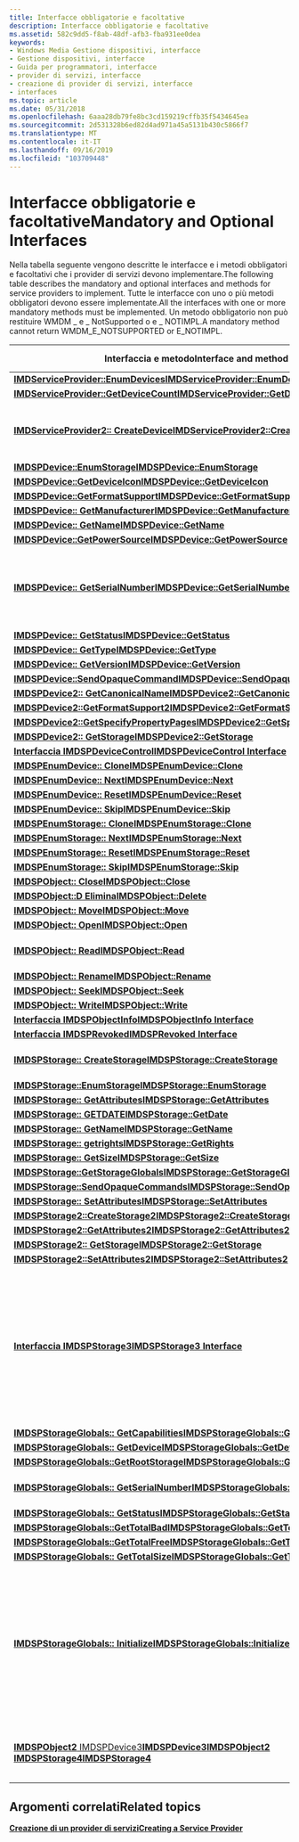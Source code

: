 ```yaml
---
title: Interfacce obbligatorie e facoltative
description: Interfacce obbligatorie e facoltative
ms.assetid: 582c9dd5-f8ab-48df-afb3-fba931ee0dea
keywords:
- Windows Media Gestione dispositivi, interfacce
- Gestione dispositivi, interfacce
- Guida per programmatori, interfacce
- provider di servizi, interfacce
- creazione di provider di servizi, interfacce
- interfaces
ms.topic: article
ms.date: 05/31/2018
ms.openlocfilehash: 6aaa28db79fe8bc3cd159219cffb35f5434645ea
ms.sourcegitcommit: 2d531328b6ed82d4ad971a45a5131b430c5866f7
ms.translationtype: MT
ms.contentlocale: it-IT
ms.lasthandoff: 09/16/2019
ms.locfileid: "103709448"
---
```

# <a name="mandatory-and-optional-interfaces"></a><span data-ttu-id="593e6-109">Interfacce obbligatorie e facoltative</span><span class="sxs-lookup"><span data-stu-id="593e6-109">Mandatory and Optional Interfaces</span></span>

<span data-ttu-id="593e6-110">Nella tabella seguente vengono descritte le interfacce e i metodi obbligatori e facoltativi che i provider di servizi devono implementare.</span><span class="sxs-lookup"><span data-stu-id="593e6-110">The following table describes the mandatory and optional interfaces and methods for service providers to implement.</span></span> <span data-ttu-id="593e6-111">Tutte le interfacce con uno o più metodi obbligatori devono essere implementate.</span><span class="sxs-lookup"><span data-stu-id="593e6-111">All the interfaces with one or more mandatory methods must be implemented.</span></span> <span data-ttu-id="593e6-112">Un metodo obbligatorio non può restituire WMDM \_ e \_ NotSupported o e \_ NOTIMPL.</span><span class="sxs-lookup"><span data-stu-id="593e6-112">A mandatory method cannot return WMDM\_E\_NOTSUPPORTED or E\_NOTIMPL.</span></span>



| <span data-ttu-id="593e6-113">Interfaccia e metodo</span><span class="sxs-lookup"><span data-stu-id="593e6-113">Interface and method</span></span>                                                                                                                  | <span data-ttu-id="593e6-114">Opzione di implementazione</span><span class="sxs-lookup"><span data-stu-id="593e6-114">Implementation option</span></span>                                                                                                                                                                                                                              |
|---------------------------------------------------------------------------------------------------------------------------------------|----------------------------------------------------------------------------------------------------------------------------------------------------------------------------------------------------------------------------------------------------|
| [<span data-ttu-id="593e6-115">**IMDServiceProvider::EnumDevices**</span><span class="sxs-lookup"><span data-stu-id="593e6-115">**IMDServiceProvider::EnumDevices**</span></span>](/windows/desktop/api/mswmdm/nf-mswmdm-imdserviceprovider-enumdevices)                                                             | <span data-ttu-id="593e6-116">Mandatory.</span><span class="sxs-lookup"><span data-stu-id="593e6-116">Mandatory.</span></span>                                                                                                                                                                                                                                         |
| [<span data-ttu-id="593e6-117">**IMDServiceProvider::GetDeviceCount**</span><span class="sxs-lookup"><span data-stu-id="593e6-117">**IMDServiceProvider::GetDeviceCount**</span></span>](/windows/desktop/api/mswmdm/nf-mswmdm-imdserviceprovider-getdevicecount)                                                       | <span data-ttu-id="593e6-118">Mandatory.</span><span class="sxs-lookup"><span data-stu-id="593e6-118">Mandatory.</span></span>                                                                                                                                                                                                                                         |
| [<span data-ttu-id="593e6-119">**IMDServiceProvider2:: CreateDevice**</span><span class="sxs-lookup"><span data-stu-id="593e6-119">**IMDServiceProvider2::CreateDevice**</span></span>](/windows/desktop/api/mswmdm/nf-mswmdm-imdserviceprovider2-createdevice)                                                         | <span data-ttu-id="593e6-120">facoltativo.</span><span class="sxs-lookup"><span data-stu-id="593e6-120">Optional.</span></span> <span data-ttu-id="593e6-121">Questo metodo deve essere implementato per il supporto PnP e per il supporto di Esplora risorse.</span><span class="sxs-lookup"><span data-stu-id="593e6-121">This method must be implemented for PnP and Windows Explorer support.</span></span>                                                                                                                                                                    |
| [<span data-ttu-id="593e6-122">**IMDSPDevice::EnumStorage**</span><span class="sxs-lookup"><span data-stu-id="593e6-122">**IMDSPDevice::EnumStorage**</span></span>](/windows/desktop/api/mswmdm/nf-mswmdm-imdspdevice-enumstorage)                                                                           | <span data-ttu-id="593e6-123">Mandatory.</span><span class="sxs-lookup"><span data-stu-id="593e6-123">Mandatory.</span></span>                                                                                                                                                                                                                                         |
| [<span data-ttu-id="593e6-124">**IMDSPDevice::GetDeviceIcon**</span><span class="sxs-lookup"><span data-stu-id="593e6-124">**IMDSPDevice::GetDeviceIcon**</span></span>](/windows/desktop/api/mswmdm/nf-mswmdm-imdspdevice-getdeviceicon)                                                                       | <span data-ttu-id="593e6-125">Mandatory.</span><span class="sxs-lookup"><span data-stu-id="593e6-125">Mandatory.</span></span>                                                                                                                                                                                                                                         |
| [<span data-ttu-id="593e6-126">**IMDSPDevice::GetFormatSupport**</span><span class="sxs-lookup"><span data-stu-id="593e6-126">**IMDSPDevice::GetFormatSupport**</span></span>](/windows/desktop/api/mswmdm/nf-mswmdm-imdspdevice-getformatsupport)                                                                 | <span data-ttu-id="593e6-127">Mandatory.</span><span class="sxs-lookup"><span data-stu-id="593e6-127">Mandatory.</span></span>                                                                                                                                                                                                                                         |
| [<span data-ttu-id="593e6-128">**IMDSPDevice:: GetManufacturer**</span><span class="sxs-lookup"><span data-stu-id="593e6-128">**IMDSPDevice::GetManufacturer**</span></span>](/windows/desktop/api/mswmdm/nf-mswmdm-imdspdevice-getmanufacturer)                                                                   | <span data-ttu-id="593e6-129">Mandatory.</span><span class="sxs-lookup"><span data-stu-id="593e6-129">Mandatory.</span></span>                                                                                                                                                                                                                                         |
| [<span data-ttu-id="593e6-130">**IMDSPDevice:: GetName**</span><span class="sxs-lookup"><span data-stu-id="593e6-130">**IMDSPDevice::GetName**</span></span>](/windows/desktop/api/mswmdm/nf-mswmdm-imdspdevice-getname)                                                                                   | <span data-ttu-id="593e6-131">Mandatory.</span><span class="sxs-lookup"><span data-stu-id="593e6-131">Mandatory.</span></span>                                                                                                                                                                                                                                         |
| [<span data-ttu-id="593e6-132">**IMDSPDevice::GetPowerSource**</span><span class="sxs-lookup"><span data-stu-id="593e6-132">**IMDSPDevice::GetPowerSource**</span></span>](/windows/desktop/api/mswmdm/nf-mswmdm-imdspdevice-getpowersource)                                                                     | <span data-ttu-id="593e6-133">facoltativo.</span><span class="sxs-lookup"><span data-stu-id="593e6-133">Optional.</span></span>                                                                                                                                                                                                                                          |
| [<span data-ttu-id="593e6-134">**IMDSPDevice:: GetSerialNumber**</span><span class="sxs-lookup"><span data-stu-id="593e6-134">**IMDSPDevice::GetSerialNumber**</span></span>](/windows/desktop/api/mswmdm/nf-mswmdm-imdspdevice-getserialnumber)                                                                   | <span data-ttu-id="593e6-135">facoltativo.</span><span class="sxs-lookup"><span data-stu-id="593e6-135">Optional.</span></span> <span data-ttu-id="593e6-136">Per il trasferimento di contenuti protetti, Windows Media Gestione dispositivi usa **IMDSPStorageGlobals:: GetSerialNumber**.</span><span class="sxs-lookup"><span data-stu-id="593e6-136">For protected content transfer, Windows Media Device Manager uses **IMDSPStorageGlobals::GetSerialNumber**.</span></span>                                                                                                                              |
| [<span data-ttu-id="593e6-137">**IMDSPDevice:: GetStatus**</span><span class="sxs-lookup"><span data-stu-id="593e6-137">**IMDSPDevice::GetStatus**</span></span>](/windows/desktop/api/mswmdm/nf-mswmdm-imdspdevice-getstatus)                                                                               | <span data-ttu-id="593e6-138">Mandatory.</span><span class="sxs-lookup"><span data-stu-id="593e6-138">Mandatory.</span></span>                                                                                                                                                                                                                                         |
| [<span data-ttu-id="593e6-139">**IMDSPDevice:: GetType**</span><span class="sxs-lookup"><span data-stu-id="593e6-139">**IMDSPDevice::GetType**</span></span>](/windows/desktop/api/mswmdm/nf-mswmdm-imdspdevice-gettype)                                                                                   | <span data-ttu-id="593e6-140">Mandatory.</span><span class="sxs-lookup"><span data-stu-id="593e6-140">Mandatory.</span></span>                                                                                                                                                                                                                                         |
| [<span data-ttu-id="593e6-141">**IMDSPDevice:: GetVersion**</span><span class="sxs-lookup"><span data-stu-id="593e6-141">**IMDSPDevice::GetVersion**</span></span>](/windows/desktop/api/mswmdm/nf-mswmdm-imdspdevice-getversion)                                                                             | <span data-ttu-id="593e6-142">facoltativo.</span><span class="sxs-lookup"><span data-stu-id="593e6-142">Optional.</span></span>                                                                                                                                                                                                                                          |
| [<span data-ttu-id="593e6-143">**IMDSPDevice::SendOpaqueCommand**</span><span class="sxs-lookup"><span data-stu-id="593e6-143">**IMDSPDevice::SendOpaqueCommand**</span></span>](/windows/desktop/api/mswmdm/nf-mswmdm-imdspdevice-sendopaquecommand)                                                               | <span data-ttu-id="593e6-144">facoltativo.</span><span class="sxs-lookup"><span data-stu-id="593e6-144">Optional.</span></span>                                                                                                                                                                                                                                          |
| [<span data-ttu-id="593e6-145">**IMDSPDevice2:: GetCanonicalName**</span><span class="sxs-lookup"><span data-stu-id="593e6-145">**IMDSPDevice2::GetCanonicalName**</span></span>](/windows/desktop/api/mswmdm/nf-mswmdm-imdspdevice2-getcanonicalname)                                                               | <span data-ttu-id="593e6-146">facoltativo.</span><span class="sxs-lookup"><span data-stu-id="593e6-146">Optional.</span></span>                                                                                                                                                                                                                                          |
| [<span data-ttu-id="593e6-147">**IMDSPDevice2::GetFormatSupport2**</span><span class="sxs-lookup"><span data-stu-id="593e6-147">**IMDSPDevice2::GetFormatSupport2**</span></span>](/windows/desktop/api/mswmdm/nf-mswmdm-imdspdevice2-getformatsupport2)                                                             | <span data-ttu-id="593e6-148">Mandatory.</span><span class="sxs-lookup"><span data-stu-id="593e6-148">Mandatory.</span></span>                                                                                                                                                                                                                                         |
| [<span data-ttu-id="593e6-149">**IMDSPDevice2::GetSpecifyPropertyPages**</span><span class="sxs-lookup"><span data-stu-id="593e6-149">**IMDSPDevice2::GetSpecifyPropertyPages**</span></span>](/windows/desktop/api/mswmdm/nf-mswmdm-imdspdevice2-getspecifypropertypages)                                                 | <span data-ttu-id="593e6-150">facoltativo.</span><span class="sxs-lookup"><span data-stu-id="593e6-150">Optional.</span></span>                                                                                                                                                                                                                                          |
| [<span data-ttu-id="593e6-151">**IMDSPDevice2:: GetStorage**</span><span class="sxs-lookup"><span data-stu-id="593e6-151">**IMDSPDevice2::GetStorage**</span></span>](/windows/desktop/api/mswmdm/nf-mswmdm-imdspdevice2-getstorage)                                                                           | <span data-ttu-id="593e6-152">facoltativo.</span><span class="sxs-lookup"><span data-stu-id="593e6-152">Optional.</span></span>                                                                                                                                                                                                                                          |
| [<span data-ttu-id="593e6-153">**Interfaccia IMDSPDeviceControl**</span><span class="sxs-lookup"><span data-stu-id="593e6-153">**IMDSPDeviceControl Interface**</span></span>](/windows/desktop/api/mswmdm/nn-mswmdm-imdspdevicecontrol)                                                                            | <span data-ttu-id="593e6-154">facoltativo.</span><span class="sxs-lookup"><span data-stu-id="593e6-154">Optional.</span></span>                                                                                                                                                                                                                                          |
| [<span data-ttu-id="593e6-155">**IMDSPEnumDevice:: Clone**</span><span class="sxs-lookup"><span data-stu-id="593e6-155">**IMDSPEnumDevice::Clone**</span></span>](/windows/desktop/api/mswmdm/nf-mswmdm-imdspenumdevice-clone)                                                                               | <span data-ttu-id="593e6-156">Mandatory.</span><span class="sxs-lookup"><span data-stu-id="593e6-156">Mandatory.</span></span>                                                                                                                                                                                                                                         |
| [<span data-ttu-id="593e6-157">**IMDSPEnumDevice:: Next**</span><span class="sxs-lookup"><span data-stu-id="593e6-157">**IMDSPEnumDevice::Next**</span></span>](/windows/desktop/api/mswmdm/nf-mswmdm-imdspenumdevice-next)                                                                                 | <span data-ttu-id="593e6-158">Mandatory.</span><span class="sxs-lookup"><span data-stu-id="593e6-158">Mandatory.</span></span>                                                                                                                                                                                                                                         |
| [<span data-ttu-id="593e6-159">**IMDSPEnumDevice:: Reset**</span><span class="sxs-lookup"><span data-stu-id="593e6-159">**IMDSPEnumDevice::Reset**</span></span>](/windows/desktop/api/mswmdm/nf-mswmdm-imdspenumdevice-reset)                                                                               | <span data-ttu-id="593e6-160">Mandatory.</span><span class="sxs-lookup"><span data-stu-id="593e6-160">Mandatory.</span></span>                                                                                                                                                                                                                                         |
| [<span data-ttu-id="593e6-161">**IMDSPEnumDevice:: Skip**</span><span class="sxs-lookup"><span data-stu-id="593e6-161">**IMDSPEnumDevice::Skip**</span></span>](/windows/desktop/api/mswmdm/nf-mswmdm-imdspenumdevice-skip)                                                                                 | <span data-ttu-id="593e6-162">Mandatory.</span><span class="sxs-lookup"><span data-stu-id="593e6-162">Mandatory.</span></span>                                                                                                                                                                                                                                         |
| [<span data-ttu-id="593e6-163">**IMDSPEnumStorage:: Clone**</span><span class="sxs-lookup"><span data-stu-id="593e6-163">**IMDSPEnumStorage::Clone**</span></span>](/windows/desktop/api/mswmdm/nf-mswmdm-imdspenumstorage-clone)                                                                             | <span data-ttu-id="593e6-164">Mandatory.</span><span class="sxs-lookup"><span data-stu-id="593e6-164">Mandatory.</span></span>                                                                                                                                                                                                                                         |
| [<span data-ttu-id="593e6-165">**IMDSPEnumStorage:: Next**</span><span class="sxs-lookup"><span data-stu-id="593e6-165">**IMDSPEnumStorage::Next**</span></span>](/windows/desktop/api/mswmdm/nf-mswmdm-imdspenumstorage-next)                                                                               | <span data-ttu-id="593e6-166">Mandatory.</span><span class="sxs-lookup"><span data-stu-id="593e6-166">Mandatory.</span></span>                                                                                                                                                                                                                                         |
| [<span data-ttu-id="593e6-167">**IMDSPEnumStorage:: Reset**</span><span class="sxs-lookup"><span data-stu-id="593e6-167">**IMDSPEnumStorage::Reset**</span></span>](/windows/desktop/api/mswmdm/nf-mswmdm-imdspenumstorage-reset)                                                                             | <span data-ttu-id="593e6-168">Mandatory.</span><span class="sxs-lookup"><span data-stu-id="593e6-168">Mandatory.</span></span>                                                                                                                                                                                                                                         |
| [<span data-ttu-id="593e6-169">**IMDSPEnumStorage:: Skip**</span><span class="sxs-lookup"><span data-stu-id="593e6-169">**IMDSPEnumStorage::Skip**</span></span>](/windows/desktop/api/mswmdm/nf-mswmdm-imdspenumstorage-skip)                                                                               | <span data-ttu-id="593e6-170">Mandatory.</span><span class="sxs-lookup"><span data-stu-id="593e6-170">Mandatory.</span></span>                                                                                                                                                                                                                                         |
| [<span data-ttu-id="593e6-171">**IMDSPObject:: Close**</span><span class="sxs-lookup"><span data-stu-id="593e6-171">**IMDSPObject::Close**</span></span>](/windows/desktop/api/mswmdm/nf-mswmdm-imdspobject-close)                                                                                       | <span data-ttu-id="593e6-172">Mandatory.</span><span class="sxs-lookup"><span data-stu-id="593e6-172">Mandatory.</span></span>                                                                                                                                                                                                                                         |
| [<span data-ttu-id="593e6-173">**IMDSPObject::D Elimina**</span><span class="sxs-lookup"><span data-stu-id="593e6-173">**IMDSPObject::Delete**</span></span>](/windows/desktop/api/mswmdm/nf-mswmdm-imdspobject-delete)                                                                                     | <span data-ttu-id="593e6-174">Mandatory.</span><span class="sxs-lookup"><span data-stu-id="593e6-174">Mandatory.</span></span>                                                                                                                                                                                                                                         |
| [<span data-ttu-id="593e6-175">**IMDSPObject:: Move**</span><span class="sxs-lookup"><span data-stu-id="593e6-175">**IMDSPObject::Move**</span></span>](/windows/desktop/api/mswmdm/nf-mswmdm-imdspobject-move)                                                                                         | <span data-ttu-id="593e6-176">facoltativo.</span><span class="sxs-lookup"><span data-stu-id="593e6-176">Optional.</span></span>                                                                                                                                                                                                                                          |
| [<span data-ttu-id="593e6-177">**IMDSPObject:: Open**</span><span class="sxs-lookup"><span data-stu-id="593e6-177">**IMDSPObject::Open**</span></span>](/windows/desktop/api/mswmdm/nf-mswmdm-imdspobject-open)                                                                                         | <span data-ttu-id="593e6-178">Mandatory.</span><span class="sxs-lookup"><span data-stu-id="593e6-178">Mandatory.</span></span>                                                                                                                                                                                                                                         |
| [<span data-ttu-id="593e6-179">**IMDSPObject:: Read**</span><span class="sxs-lookup"><span data-stu-id="593e6-179">**IMDSPObject::Read**</span></span>](/windows/desktop/api/mswmdm/nf-mswmdm-imdspobject-read)                                                                                         | <span data-ttu-id="593e6-180">Obbligatorio (se si desidera il supporto di Windows Media Player).</span><span class="sxs-lookup"><span data-stu-id="593e6-180">Mandatory (if Windows Media Player support is desired).</span></span>                                                                                                                                                                                            |
| [<span data-ttu-id="593e6-181">**IMDSPObject:: Rename**</span><span class="sxs-lookup"><span data-stu-id="593e6-181">**IMDSPObject::Rename**</span></span>](/windows/desktop/api/mswmdm/nf-mswmdm-imdspobject-rename)                                                                                     | <span data-ttu-id="593e6-182">facoltativo.</span><span class="sxs-lookup"><span data-stu-id="593e6-182">Optional.</span></span>                                                                                                                                                                                                                                          |
| [<span data-ttu-id="593e6-183">**IMDSPObject:: Seek**</span><span class="sxs-lookup"><span data-stu-id="593e6-183">**IMDSPObject::Seek**</span></span>](/windows/desktop/api/mswmdm/nf-mswmdm-imdspobject-seek)                                                                                         | <span data-ttu-id="593e6-184">facoltativo.</span><span class="sxs-lookup"><span data-stu-id="593e6-184">Optional.</span></span>                                                                                                                                                                                                                                          |
| [<span data-ttu-id="593e6-185">**IMDSPObject:: Write**</span><span class="sxs-lookup"><span data-stu-id="593e6-185">**IMDSPObject::Write**</span></span>](/windows/desktop/api/mswmdm/nf-mswmdm-imdspobject-write)                                                                                       | <span data-ttu-id="593e6-186">Mandatory.</span><span class="sxs-lookup"><span data-stu-id="593e6-186">Mandatory.</span></span>                                                                                                                                                                                                                                         |
| [<span data-ttu-id="593e6-187">**Interfaccia IMDSPObjectInfo**</span><span class="sxs-lookup"><span data-stu-id="593e6-187">**IMDSPObjectInfo Interface**</span></span>](/windows/desktop/api/mswmdm/nn-mswmdm-imdspobjectinfo)                                                                                  | <span data-ttu-id="593e6-188">facoltativo.</span><span class="sxs-lookup"><span data-stu-id="593e6-188">Optional.</span></span>                                                                                                                                                                                                                                          |
| [<span data-ttu-id="593e6-189">**Interfaccia IMDSPRevoked**</span><span class="sxs-lookup"><span data-stu-id="593e6-189">**IMDSPRevoked Interface**</span></span>](/windows/desktop/api/mswmdm/nn-mswmdm-imdsprevoked)                                                                                        | <span data-ttu-id="593e6-190">facoltativo.</span><span class="sxs-lookup"><span data-stu-id="593e6-190">Optional.</span></span>                                                                                                                                                                                                                                          |
| [<span data-ttu-id="593e6-191">**IMDSPStorage:: CreateStorage**</span><span class="sxs-lookup"><span data-stu-id="593e6-191">**IMDSPStorage::CreateStorage**</span></span>](/windows/desktop/api/mswmdm/nf-mswmdm-imdspstorage-createstorage)                                                                     | <span data-ttu-id="593e6-192">Obbligatorio solo se *dwAttributes* è WMDM \_ file \_ attr \_ .</span><span class="sxs-lookup"><span data-stu-id="593e6-192">Mandatory only if *dwAttributes* is WMDM\_FILE\_ATTR\_FILE.</span></span>                                                                                                                                                                                        |
| [<span data-ttu-id="593e6-193">**IMDSPStorage::EnumStorage**</span><span class="sxs-lookup"><span data-stu-id="593e6-193">**IMDSPStorage::EnumStorage**</span></span>](/windows/desktop/api/mswmdm/nf-mswmdm-imdspstorage-enumstorage)                                                                         | <span data-ttu-id="593e6-194">Mandatory.</span><span class="sxs-lookup"><span data-stu-id="593e6-194">Mandatory.</span></span>                                                                                                                                                                                                                                         |
| [<span data-ttu-id="593e6-195">**IMDSPStorage:: GetAttributes**</span><span class="sxs-lookup"><span data-stu-id="593e6-195">**IMDSPStorage::GetAttributes**</span></span>](/windows/desktop/api/mswmdm/nf-mswmdm-imdspstorage-getattributes)                                                                     | <span data-ttu-id="593e6-196">Mandatory.</span><span class="sxs-lookup"><span data-stu-id="593e6-196">Mandatory.</span></span>                                                                                                                                                                                                                                         |
| [<span data-ttu-id="593e6-197">**IMDSPStorage:: GETDATE**</span><span class="sxs-lookup"><span data-stu-id="593e6-197">**IMDSPStorage::GetDate**</span></span>](/windows/desktop/api/mswmdm/nf-mswmdm-imdspstorage-getdate)                                                                                 | <span data-ttu-id="593e6-198">Mandatory.</span><span class="sxs-lookup"><span data-stu-id="593e6-198">Mandatory.</span></span>                                                                                                                                                                                                                                         |
| [<span data-ttu-id="593e6-199">**IMDSPStorage:: GetName**</span><span class="sxs-lookup"><span data-stu-id="593e6-199">**IMDSPStorage::GetName**</span></span>](/windows/desktop/api/mswmdm/nf-mswmdm-imdspstorage-getname)                                                                                 | <span data-ttu-id="593e6-200">Mandatory.</span><span class="sxs-lookup"><span data-stu-id="593e6-200">Mandatory.</span></span>                                                                                                                                                                                                                                         |
| [<span data-ttu-id="593e6-201">**IMDSPStorage:: getrights**</span><span class="sxs-lookup"><span data-stu-id="593e6-201">**IMDSPStorage::GetRights**</span></span>](/windows/desktop/api/mswmdm/nf-mswmdm-imdspstorage-getrights)                                                                             | <span data-ttu-id="593e6-202">facoltativo.</span><span class="sxs-lookup"><span data-stu-id="593e6-202">Optional.</span></span>                                                                                                                                                                                                                                          |
| [<span data-ttu-id="593e6-203">**IMDSPStorage:: GetSize**</span><span class="sxs-lookup"><span data-stu-id="593e6-203">**IMDSPStorage::GetSize**</span></span>](/windows/desktop/api/mswmdm/nf-mswmdm-imdspstorage-getsize)                                                                                 | <span data-ttu-id="593e6-204">Mandatory.</span><span class="sxs-lookup"><span data-stu-id="593e6-204">Mandatory.</span></span>                                                                                                                                                                                                                                         |
| [<span data-ttu-id="593e6-205">**IMDSPStorage::GetStorageGlobals**</span><span class="sxs-lookup"><span data-stu-id="593e6-205">**IMDSPStorage::GetStorageGlobals**</span></span>](/windows/desktop/api/mswmdm/nf-mswmdm-imdspstorage-getstorageglobals)                                                             | <span data-ttu-id="593e6-206">Mandatory.</span><span class="sxs-lookup"><span data-stu-id="593e6-206">Mandatory.</span></span>                                                                                                                                                                                                                                         |
| [<span data-ttu-id="593e6-207">**IMDSPStorage::SendOpaqueCommands**</span><span class="sxs-lookup"><span data-stu-id="593e6-207">**IMDSPStorage::SendOpaqueCommands**</span></span>](/windows/desktop/api/mswmdm/nf-mswmdm-imdspstorage-sendopaquecommand)                                                           | <span data-ttu-id="593e6-208">facoltativo.</span><span class="sxs-lookup"><span data-stu-id="593e6-208">Optional.</span></span>                                                                                                                                                                                                                                          |
| [<span data-ttu-id="593e6-209">**IMDSPStorage:: SetAttributes**</span><span class="sxs-lookup"><span data-stu-id="593e6-209">**IMDSPStorage::SetAttributes**</span></span>](/windows/desktop/api/mswmdm/nf-mswmdm-imdspstorage-setattributes)                                                                     | <span data-ttu-id="593e6-210">facoltativo.</span><span class="sxs-lookup"><span data-stu-id="593e6-210">Optional.</span></span>                                                                                                                                                                                                                                          |
| [<span data-ttu-id="593e6-211">**IMDSPStorage2::CreateStorage2**</span><span class="sxs-lookup"><span data-stu-id="593e6-211">**IMDSPStorage2::CreateStorage2**</span></span>](/windows/desktop/api/mswmdm/nf-mswmdm-imdspstorage2-createstorage2)                                                                 | <span data-ttu-id="593e6-212">Mandatory.</span><span class="sxs-lookup"><span data-stu-id="593e6-212">Mandatory.</span></span>                                                                                                                                                                                                                                         |
| [<span data-ttu-id="593e6-213">**IMDSPStorage2::GetAttributes2**</span><span class="sxs-lookup"><span data-stu-id="593e6-213">**IMDSPStorage2::GetAttributes2**</span></span>](/windows/desktop/api/mswmdm/nf-mswmdm-imdspstorage2-getattributes2)                                                                 | <span data-ttu-id="593e6-214">Mandatory.</span><span class="sxs-lookup"><span data-stu-id="593e6-214">Mandatory.</span></span>                                                                                                                                                                                                                                         |
| [<span data-ttu-id="593e6-215">**IMDSPStorage2:: GetStorage**</span><span class="sxs-lookup"><span data-stu-id="593e6-215">**IMDSPStorage2::GetStorage**</span></span>](/windows/desktop/api/mswmdm/nf-mswmdm-imdspstorage2-getstorage)                                                                         | <span data-ttu-id="593e6-216">facoltativo.</span><span class="sxs-lookup"><span data-stu-id="593e6-216">Optional.</span></span>                                                                                                                                                                                                                                          |
| [<span data-ttu-id="593e6-217">**IMDSPStorage2::SetAttributes2**</span><span class="sxs-lookup"><span data-stu-id="593e6-217">**IMDSPStorage2::SetAttributes2**</span></span>](/windows/desktop/api/mswmdm/nf-mswmdm-imdspstorage2-setattributes2)                                                                 | <span data-ttu-id="593e6-218">facoltativo.</span><span class="sxs-lookup"><span data-stu-id="593e6-218">Optional.</span></span>                                                                                                                                                                                                                                          |
| [<span data-ttu-id="593e6-219">**Interfaccia IMDSPStorage3**</span><span class="sxs-lookup"><span data-stu-id="593e6-219">**IMDSPStorage3 Interface**</span></span>](/windows/desktop/api/mswmdm/nn-mswmdm-imdspstorage3)                                                                                      | <span data-ttu-id="593e6-220">facoltativo.</span><span class="sxs-lookup"><span data-stu-id="593e6-220">Optional.</span></span> <span data-ttu-id="593e6-221">Tuttavia, se il parametro di dispositivo *UseMetadataViews* è impostato su 1, questa interfaccia deve essere implementata e **IMDSPStorage3:: GetMetadata** diventa obbligatoria, anche se **IMDSPStorage3:: i metadati** sono ancora facoltativi.</span><span class="sxs-lookup"><span data-stu-id="593e6-221">However, if the device parameter *UseMetadataViews* is set to 1, this interface must be implemented, and **IMDSPStorage3::GetMetadata** becomes mandatory, although **IMDSPStorage3::SetMetadata** is still optional.</span></span>                    |
| [<span data-ttu-id="593e6-222">**IMDSPStorageGlobals:: GetCapabilities**</span><span class="sxs-lookup"><span data-stu-id="593e6-222">**IMDSPStorageGlobals::GetCapabilities**</span></span>](/windows/desktop/api/mswmdm/nf-mswmdm-imdspstorageglobals-getcapabilities)                                                   | <span data-ttu-id="593e6-223">Mandatory.</span><span class="sxs-lookup"><span data-stu-id="593e6-223">Mandatory.</span></span>                                                                                                                                                                                                                                         |
| [<span data-ttu-id="593e6-224">**IMDSPStorageGlobals:: GetDevice**</span><span class="sxs-lookup"><span data-stu-id="593e6-224">**IMDSPStorageGlobals::GetDevice**</span></span>](/windows/desktop/api/mswmdm/nf-mswmdm-imdspstorageglobals-getdevice)                                                               | <span data-ttu-id="593e6-225">Mandatory.</span><span class="sxs-lookup"><span data-stu-id="593e6-225">Mandatory.</span></span>                                                                                                                                                                                                                                         |
| [<span data-ttu-id="593e6-226">**IMDSPStorageGlobals::GetRootStorage**</span><span class="sxs-lookup"><span data-stu-id="593e6-226">**IMDSPStorageGlobals::GetRootStorage**</span></span>](/windows/desktop/api/mswmdm/nf-mswmdm-imdspstorageglobals-getrootstorage)                                                     | <span data-ttu-id="593e6-227">Mandatory.</span><span class="sxs-lookup"><span data-stu-id="593e6-227">Mandatory.</span></span>                                                                                                                                                                                                                                         |
| [<span data-ttu-id="593e6-228">**IMDSPStorageGlobals:: GetSerialNumber**</span><span class="sxs-lookup"><span data-stu-id="593e6-228">**IMDSPStorageGlobals::GetSerialNumber**</span></span>](/windows/desktop/api/mswmdm/nf-mswmdm-imdspstorageglobals-getserialnumber)                                                   | <span data-ttu-id="593e6-229">Obbligatorio solo per PDDRM.</span><span class="sxs-lookup"><span data-stu-id="593e6-229">Mandatory for PDDRM only.</span></span> <span data-ttu-id="593e6-230">In caso contrario, facoltativo.</span><span class="sxs-lookup"><span data-stu-id="593e6-230">Optional otherwise.</span></span>                                                                                                                                                                                                      |
| [<span data-ttu-id="593e6-231">**IMDSPStorageGlobals:: GetStatus**</span><span class="sxs-lookup"><span data-stu-id="593e6-231">**IMDSPStorageGlobals::GetStatus**</span></span>](/windows/desktop/api/mswmdm/nf-mswmdm-imdspstorageglobals-getstatus)                                                               | <span data-ttu-id="593e6-232">Mandatory.</span><span class="sxs-lookup"><span data-stu-id="593e6-232">Mandatory.</span></span>                                                                                                                                                                                                                                         |
| [<span data-ttu-id="593e6-233">**IMDSPStorageGlobals::GetTotalBad**</span><span class="sxs-lookup"><span data-stu-id="593e6-233">**IMDSPStorageGlobals::GetTotalBad**</span></span>](/windows/desktop/api/mswmdm/nf-mswmdm-imdspstorageglobals-gettotalbad)                                                           | <span data-ttu-id="593e6-234">Mandatory.</span><span class="sxs-lookup"><span data-stu-id="593e6-234">Mandatory.</span></span>                                                                                                                                                                                                                                         |
| [<span data-ttu-id="593e6-235">**IMDSPStorageGlobals::GetTotalFree**</span><span class="sxs-lookup"><span data-stu-id="593e6-235">**IMDSPStorageGlobals::GetTotalFree**</span></span>](/windows/desktop/api/mswmdm/nf-mswmdm-imdspstorageglobals-gettotalfree)                                                         | <span data-ttu-id="593e6-236">Mandatory.</span><span class="sxs-lookup"><span data-stu-id="593e6-236">Mandatory.</span></span>                                                                                                                                                                                                                                         |
| [<span data-ttu-id="593e6-237">**IMDSPStorageGlobals:: GetTotalSize**</span><span class="sxs-lookup"><span data-stu-id="593e6-237">**IMDSPStorageGlobals::GetTotalSize**</span></span>](/windows/desktop/api/mswmdm/nf-mswmdm-imdspstorageglobals-gettotalsize)                                                         | <span data-ttu-id="593e6-238">Mandatory.</span><span class="sxs-lookup"><span data-stu-id="593e6-238">Mandatory.</span></span>                                                                                                                                                                                                                                         |
| [<span data-ttu-id="593e6-239">**IMDSPStorageGlobals:: Initialize**</span><span class="sxs-lookup"><span data-stu-id="593e6-239">**IMDSPStorageGlobals::Initialize**</span></span>](/windows/desktop/api/mswmdm/nf-mswmdm-imdspstorageglobals-initialize)                                                             | <span data-ttu-id="593e6-240">facoltativo.</span><span class="sxs-lookup"><span data-stu-id="593e6-240">Optional.</span></span> <span data-ttu-id="593e6-241">Questo metodo deve essere implementato se il dispositivo supporta questa funzionalità.</span><span class="sxs-lookup"><span data-stu-id="593e6-241">This method should be implemented if the device supports this functionality.</span></span> <span data-ttu-id="593e6-242">Se questo metodo non è implementato, **IMDSPStorageGlobals:: GetCapabilites** deve restituire WMDM \_ STORAGECAP \_ Not \_ Metodo Add inizializzabile oltre agli altri flag.</span><span class="sxs-lookup"><span data-stu-id="593e6-242">If this method is not implemented, **IMDSPStorageGlobals::GetCapabilites** must return WMDM\_STORAGECAP\_NOT\_INITIALIZABLE in addition to any other flags.</span></span> |
| <span data-ttu-id="593e6-243">[](/windows/desktop/api/mswmdm/nn-mswmdm-imdspdevice3)[**IMDSPObject2** IMDSPDevice3](/windows/desktop/api/mswmdm/nn-mswmdm-imdspobject2)</span><span class="sxs-lookup"><span data-stu-id="593e6-243">[**IMDSPDevice3**](/windows/desktop/api/mswmdm/nn-mswmdm-imdspdevice3)[**IMDSPObject2**](/windows/desktop/api/mswmdm/nn-mswmdm-imdspobject2)</span></span><br/> [<span data-ttu-id="593e6-244">**IMDSPStorage4**</span><span class="sxs-lookup"><span data-stu-id="593e6-244">**IMDSPStorage4**</span></span>](/windows/desktop/api/mswmdm/nn-mswmdm-imdspstorage4)<br/> | <span data-ttu-id="593e6-245">Necessaria per supportare la sincronizzazione automatica con Windows Media Player</span><span class="sxs-lookup"><span data-stu-id="593e6-245">Required to support automatic synchronization with Windows Media Player</span></span>                                                                                                                                                                            |



 

## <a name="related-topics"></a><span data-ttu-id="593e6-246">Argomenti correlati</span><span class="sxs-lookup"><span data-stu-id="593e6-246">Related topics</span></span>

<dl> <dt>

[<span data-ttu-id="593e6-247">**Creazione di un provider di servizi**</span><span class="sxs-lookup"><span data-stu-id="593e6-247">**Creating a Service Provider**</span></span>](creating-a-service-provider.md)
</dt> </dl>

 

 






